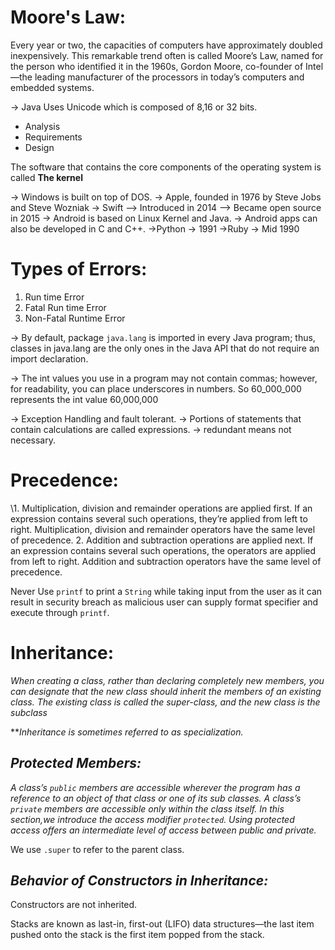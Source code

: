 # Moore's Law:
Every year or two, the capacities of computers have
approximately doubled inexpensively. This remarkable trend
often is called Moore’s Law, named for the person who
identified it in the 1960s, Gordon Moore, co-founder of Intel
—the leading manufacturer of the processors in today’s
computers and embedded systems.

-> Java Uses Unicode which is composed of 8,16 or 32 bits.

* Analysis
* Requirements
* Design

The software that contains the core components of the operating system is called **The kernel**

-> Windows is built on top of DOS.
-> Apple, founded in 1976 by Steve Jobs and Steve Wozniak
-> Swift --> Introduced in 2014 --> Became open source in 2015
-> Android is based on Linux Kernel and Java.
-> Android apps can also be developed in C and C++.
->Python -> 1991
->Ruby -> Mid 1990

# Types of Errors:
1. Run time Error
2. Fatal Run time Error
3. Non-Fatal Runtime Error

-> By default, package `java.lang`  is imported in every Java program; thus, classes in java.lang are the only ones in the Java API that do not require an import declaration.

-> The int values you use in a program may not contain commas; however, for
readability, you can place underscores in numbers. So 60_000_000 represents the int value 60,000,000

-> Exception Handling and fault tolerant.
-> Portions of statements that contain calculations are called expressions.
-> redundant means not necessary.

# Precedence:
\1. Multiplication, division and remainder operations are applied first. If an
expression contains several such operations, they’re applied from left to
right. Multiplication, division and remainder operators have the same level
of precedence.
2. Addition and subtraction operations are applied next. If an expression
contains several such operations, the operators are applied from left to
right. Addition and subtraction operators have the same level of
precedence.

Never Use `printf` to print a `String` while taking input from the user as it can result in security breach as malicious user can supply format specifier and execute through `printf`.

# Inheritance:
*When creating a class, rather than declaring completely new members, you can designate that the new class should inherit the members of an existing class. The existing class is called the super-class, and the new class is the subclass*

***Inheritance is sometimes referred to as specialization.*

## *Protected Members:*
*A class’s `public` members are accessible wherever the program has a reference to an object of that class or one of its sub classes. A class’s `private` members are accessible only within the class itself. In this section,we introduce the access modifier `protected`. Using protected access offers an intermediate level of access between public and private.*

We use `.super` to refer to the parent class.

## *Behavior of Constructors in Inheritance:*
Constructors are not inherited.


Stacks are known as last-in, first-out (LIFO) data structures—the last item pushed onto the stack is the first item popped from the stack.